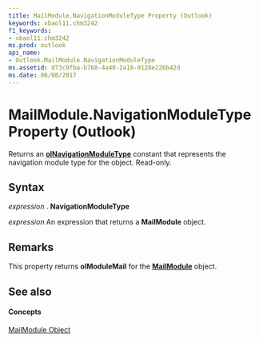 ```yaml
---
title: MailModule.NavigationModuleType Property (Outlook)
keywords: vbaol11.chm3242
f1_keywords:
- vbaol11.chm3242
ms.prod: outlook
api_name:
- Outlook.MailModule.NavigationModuleType
ms.assetid: d73c9fba-b768-4a40-2a18-9128e226b42d
ms.date: 06/08/2017
---
```



# MailModule.NavigationModuleType Property (Outlook)

Returns an  **[olNavigationModuleType](Outlook.OlNavigationModuleType.md)** constant that represents the navigation module type for the object. Read-only.


## Syntax

 _expression_ . **NavigationModuleType**

 _expression_ An expression that returns a **MailModule** object.


## Remarks

This property returns  **olModuleMail** for the **[MailModule](Outlook.MailModule.md)** object.


## See also


#### Concepts


[MailModule Object](Outlook.MailModule.md)

